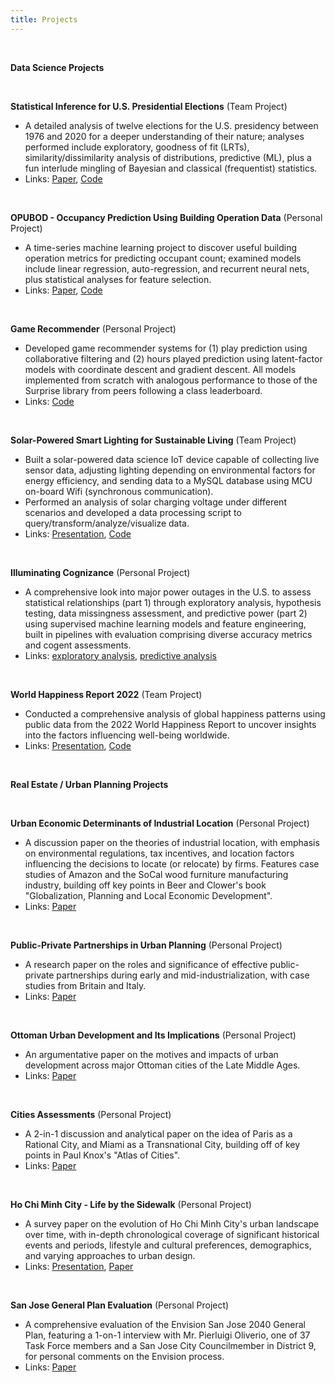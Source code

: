 ```yaml
---
title: Projects
---
```


<br>

**Data Science Projects**

<br>

**Statistical Inference for U.S. Presidential Elections**&nbsp;(Team Project)

- A detailed analysis of twelve elections for the U.S. presidency between 1976 and 2020 for a deeper understanding of their nature; analyses performed include exploratory, goodness of fit (LRTs), similarity/dissimilarity analysis of distributions, predictive (ML), plus a fun interlude mingling of Bayesian and classical (frequentist) statistics.
- Links: [Paper](https://drive.google.com/file/d/1znX3eHU5YJbF39quSWPxsiRrxYYhjMEi/view?usp=sharing), [Code](https://github.com/pndang/MATH189/tree/main/Project)

<br>

**OPUBOD - Occupancy Prediction Using Building Operation Data**&nbsp;(Personal Project)

- A time-series machine learning project to discover useful building operation metrics for predicting occupant count; examined models include linear regression, auto-regression, and recurrent neural nets, plus statistical analyses for feature selection.
- Links: [Paper](https://drive.google.com/file/d/1jxzXLkbbkclOkxHFETtjRa4LgPkxIUsa/view), [Code](https://drive.google.com/drive/u/2/folders/1BKV3HpFd2YwQIse4YQVfUlbdYGo2A2DW)

<br>

**Game Recommender**&nbsp;(Personal Project)

- Developed game recommender systems for (1) play prediction using collaborative filtering and (2) hours played prediction using latent-factor models with coordinate descent and gradient descent. All models implemented from scratch with analogous performance to those of the Surprise library from peers following a class leaderboard.
- Links: [Code](https://drive.google.com/drive/u/2/folders/1diIvweOs2dmneHEEoPX3W-tYyowZS1iN)

<br>

**Solar-Powered Smart Lighting for Sustainable Living**&nbsp;(Team Project)

- Built a solar-powered data science IoT device capable of collecting live sensor data, adjusting lighting depending on environmental factors for energy efficiency, and sending data to a MySQL database using MCU on-board Wifi (synchronous communication).
- Performed an analysis of solar charging voltage under different scenarios and developed a data processing script to query/transform/analyze/visualize data.
- Links: [Presentation](https://docs.google.com/presentation/d/1dpJUZFuSIWraRt2pSY0iIZ6c8-t0Dit0MMLMwWac7uw/edit), [Code](https://github.com/pndang/Intro_IoT)

<br>

**Illuminating Cognizance**&nbsp;(Personal Project)

- A comprehensive look into major power outages in the U.S. to assess statistical relationships (part 1) through exploratory analysis, hypothesis testing, data missingness assessment, and predictive power (part 2) using supervised machine learning models and feature engineering, built in pipelines with evaluation comprising diverse accuracy metrics and cogent assessments.
- Links: [exploratory analysis](https://pndang.com/illuminating-cognizance/), [predictive analysis](https://pndang.com/illuminating-intelligence/)

<br>

**World Happiness Report 2022**&nbsp;(Team Project)

- Conducted a comprehensive analysis of global happiness patterns using public data from the 2022 World Happiness Report to uncover insights into the factors influencing well-being worldwide.
- Links: [Presentation](https://docs.google.com/presentation/d/10NZDBVmwESOwts3ln3XGCizsUH5aOeNyV00O6cAe2jQ/edit?usp=sharing), [Code](https://github.com/pndang/World_Happiness_Report_2022.git)

<br>

**Real Estate / Urban Planning Projects**

<br>

**Urban Economic Determinants of Industrial Location**&nbsp;(Personal Project)

- A discussion paper on the theories of industrial location, with emphasis on environmental regulations, tax incentives, and location factors influencing the decisions to locate (or relocate) by firms. Features case studies of Amazon and the SoCal wood furniture manufacturing industry, building off key points in Beer and Clower's book "Globalization, Planning and Local Economic Development".
- Links: [Paper](https://docs.google.com/document/d/1JwlxQg49Y958ZjK3GAwLxzTfIahqU3-hSVjUoESLoqE/edit)

<br>

**Public-Private Partnerships in Urban Planning**&nbsp;(Personal Project)

- A research paper on the roles and significance of effective public-private partnerships during early and mid-industrialization, with case studies from Britain and Italy.
- Links: [Paper](https://docs.google.com/document/d/12gjMox8LQHxdToZC3wD4If9ZrRdP7UFV8pj2QhQwdeI/edit)

<br>

**Ottoman Urban Development and Its Implications**&nbsp;(Personal Project)

- An argumentative paper on the motives and impacts of urban development across major Ottoman cities of the Late Middle Ages.
- Links: [Paper](https://docs.google.com/document/d/1dEPBuGEgjeSoSVcAZeIXCmmSkw9IUYArHfdfZdIxRNA/edit)

<br>

**Cities Assessments**&nbsp;(Personal Project)

- A 2-in-1 discussion and analytical paper on the idea of Paris as a Rational City, and Miami as a Transnational City, building off of key points in Paul Knox's "Atlas of Cities".
- Links: [Paper](https://docs.google.com/document/d/1r4K9G8kD2j0Ft9jZRrJU9s6VDMUYUagsOMhNjigfpPQ/edit)

<br>

**Ho Chi Minh City - Life by the Sidewalk**&nbsp;(Personal Project)

- A survey paper on the evolution of Ho Chi Minh City's urban landscape over time, with in-depth chronological coverage of significant historical events and periods, lifestyle and cultural preferences, demographics, and varying approaches to urban design.
- Links: [Presentation](https://docs.google.com/presentation/d/1oCGQa23YM9wlh7PJjWTttDzaHlcWu9EELMmZmyOXj5E/edit#slide=id.p), [Paper](https://docs.google.com/document/d/1NRzSrvVHxnxOWGoWcldFqEKWuOTMGda7j9ltbwpNus0/edit)

<br>

**San Jose General Plan Evaluation**&nbsp;(Personal Project)

- A comprehensive evaluation of the Envision San Jose 2040 General Plan, featuring a 1-on-1 interview with Mr. Pierluigi Oliverio, one of 37 Task Force members and a San Jose City Councilmember in District 9, for personal comments on the Envision process.
- Links: [Paper](https://docs.google.com/document/d/19gZ2VYgkNPTYE4f2Co8e6n0R-7sVIZufu5DMdSNmXHE/edit)

<br>
